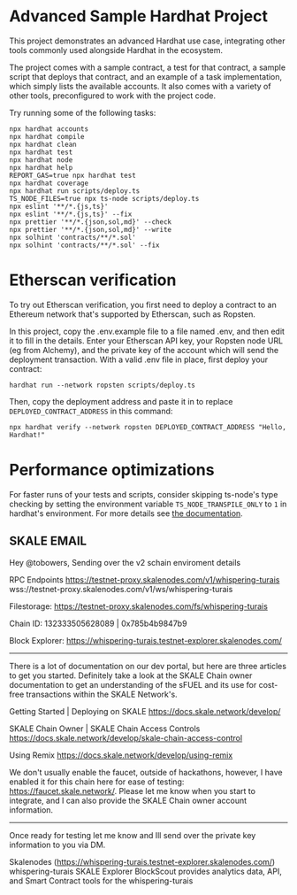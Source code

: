 # Advanced Sample Hardhat Project

This project demonstrates an advanced Hardhat use case, integrating other tools commonly used alongside Hardhat in the ecosystem.

The project comes with a sample contract, a test for that contract, a sample script that deploys that contract, and an example of a task implementation, which simply lists the available accounts. It also comes with a variety of other tools, preconfigured to work with the project code.

Try running some of the following tasks:

```shell
npx hardhat accounts
npx hardhat compile
npx hardhat clean
npx hardhat test
npx hardhat node
npx hardhat help
REPORT_GAS=true npx hardhat test
npx hardhat coverage
npx hardhat run scripts/deploy.ts
TS_NODE_FILES=true npx ts-node scripts/deploy.ts
npx eslint '**/*.{js,ts}'
npx eslint '**/*.{js,ts}' --fix
npx prettier '**/*.{json,sol,md}' --check
npx prettier '**/*.{json,sol,md}' --write
npx solhint 'contracts/**/*.sol'
npx solhint 'contracts/**/*.sol' --fix
```

# Etherscan verification

To try out Etherscan verification, you first need to deploy a contract to an Ethereum network that's supported by Etherscan, such as Ropsten.

In this project, copy the .env.example file to a file named .env, and then edit it to fill in the details. Enter your Etherscan API key, your Ropsten node URL (eg from Alchemy), and the private key of the account which will send the deployment transaction. With a valid .env file in place, first deploy your contract:

```shell
hardhat run --network ropsten scripts/deploy.ts
```

Then, copy the deployment address and paste it in to replace `DEPLOYED_CONTRACT_ADDRESS` in this command:

```shell
npx hardhat verify --network ropsten DEPLOYED_CONTRACT_ADDRESS "Hello, Hardhat!"
```

# Performance optimizations

For faster runs of your tests and scripts, consider skipping ts-node's type checking by setting the environment variable `TS_NODE_TRANSPILE_ONLY` to `1` in hardhat's environment. For more details see [the documentation](https://hardhat.org/guides/typescript.html#performance-optimizations).


## SKALE EMAIL

Hey @tobowers, 
Sending over the v2 schain enviroment details

RPC Endpoints
https://testnet-proxy.skalenodes.com/v1/whispering-turais
wss://testnet-proxy.skalenodes.com/v1/ws/whispering-turais

Filestorage:  https://testnet-proxy.skalenodes.com/fs/whispering-turais

Chain ID: 132333505628089 | 0x785b4b9847b9

Block Explorer: https://whispering-turais.testnet-explorer.skalenodes.com/

- - - - - - - - - - - - - - - - - - - - - - - - - -
There is a lot of documentation on our dev portal, but here are three articles to get you started. Definitely take a look at the SKALE Chain owner documentation to get an understanding of the sFUEL and its use for cost-free transactions within the SKALE Network's.

Getting Started | Deploying on SKALE
https://docs.skale.network/develop/

SKALE Chain Owner | SKALE Chain Access Controls
https://docs.skale.network/develop/skale-chain-access-control

Using Remix
https://docs.skale.network/develop/using-remix

We don't usually enable the faucet, outside of hackathons, however, I have enabled it for this chain here for ease of testing: https://faucet.skale.network/. Please let me know when you start to integrate, and I can also provide the SKALE Chain owner account information. 
- - - - - - - - - - - - - - - - - - - - - - - - - -

Once ready for testing let me know and Ill send over the private key information to you via DM.

Skalenodes (https://whispering-turais.testnet-explorer.skalenodes.com/)
whispering-turais SKALE Explorer
BlockScout provides analytics data, API, and Smart Contract tools for the whispering-turais